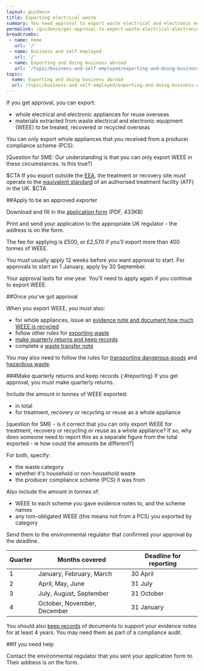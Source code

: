 ```yaml
---
layout: guidance
title: Exporting electrical waste
summary: You need approval to export waste electrical and electronic equipment (WEEE).  
permalink: /guidance/get-approval-to-export-waste-electrical-electronic-equipment.html
breadcrumbs:
 - name: Home
   url: '/'
 - name: Business and self employed
   url: '/'
 - name: Exporting and doing business abroad
   url: '/topic/business-and-self-employed/exporting-and-doing-business-abroad.html'  
topic:
  name: Exporting and doing business abroad
  url: /topic/business-and-self-employed/exporting-and-doing-business-abroad.html
---
```

If you get approval, you can export:

- whole electrical and electronic appliances for reuse overseas
- materials extracted from waste electrical and electronic equipment (WEEE) to be treated, recovered or recycled overseas

You can only export whole appliances that you received from a producer compliance scheme (PCS).

[Question for SME: Our understanding is that you can only export WEEE in these circumstances. Is this true?]

$CTA
If you export outside the [EEA](/eu-eea), the treatment or recovery site must operate to the [equivalent standard](https://www.gov.uk/government/publications/receiving-exported-waste-meeting-eu-equivalent-standards) of an authorised treatment facility (ATF) in the UK.
$CTA

##Apply to be an approved exporter

Download and fill in the [application form](https://www.gov.uk/government/uploads/system/uploads/attachment_data/file/312450/LIT_7337.pdf) (PDF, 433KB)

Print and send your application to the appropriate UK regulator - the address is on the form.

The fee for applying is £500, or £2,570 if you’ll export more than 400 tonnes of WEEE.

You must usually apply 12 weeks before you want approval to start. For approvals to start on 1 January, apply by 30 September.

Your approval lasts for one year. You'll need to apply again if you continue to export WEEE.



##Once you've got approval

When you export WEEE, you must also:

- for whole appliances, issue an [evidence note and document how much WEEE is recycled](https://www.gov.uk/government/publications/weee-evidence-and-national-protocols-guidance/waste-electrical-and-electronic-equipment-weee-evidence-and-national-protocols-guidance) 
- follow other rules for [exporting waste](/guidance/get-a-licence-to-export-waste.html)
- [make quarterly returns and keep records](#reporting)
- complete a [waste transfer note](https://www.gov.uk/managing-your-waste-an-overview/waste-transfer-notes)

You may also need to follow the rules for [transporting dangerous goods](https://www.gov.uk/shipping-dangerous-goods) and [hazardous waste](https://www.gov.uk/dispose-hazardous-waste).

###Make quarterly returns and keep records 
{:#reporting}
If you get approval, you must make quarterly returns.

Include the amount in tonnes of WEEE exported:

- in total
- for treatment, recovery or recycling or reuse as a whole appliance 

[question for SME - is it correct that you can only export WEEE for treatment, recovery or recycling or reuse as a whole appliance? If so, why does someone need to report this as a separate figure from the total exported - ie how could the amounts be different?]

For both, specify:

- the waste category 
- whether it's household or non-household waste
- the producer compliance scheme (PCS) it was from

Also include the amount in tonnes of:

- WEEE to each scheme you gave evidence notes to, and the scheme names
- any non-obligated WEEE (this means not from a PCS) you exported by category

Send them to the environmental regulator that confirmed your approval by the deadline.


| Quarter | Months covered              | Deadline for reporting |
|---------|-----------------------------|---------------------|
| 1       | January, February, March    | 30 April            |
| 2       | April, May, June            | 31 July             |
| 3       | July, August, September     | 31 October          |
| 4       | October, November, December | 31 January          |

You should also [keep records](https://www.gov.uk/government/publications/weee-evidence-and-national-protocols-guidance/waste-electrical-and-electronic-equipment-weee-evidence-and-national-protocols-guidance#aatfs-and-aes-keeping-records) of documents to support your evidence notes for at least 4 years. You may need them as part of a compliance audit.

##If you need help

Contact the environmental regulator that you sent your application form to. Their address is on the form.
